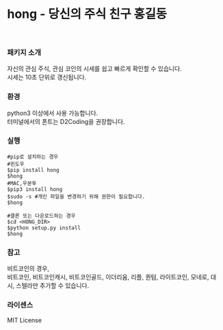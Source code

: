 # hong - 당신의 주식 친구 홍길동

<br>

### 패키지 소개
자신의 관심 주식, 관심 코인의 시세를 쉽고 빠르게 확인할 수 있습니다.<br>
시세는 10초 단위로 갱신됩니다.

### 환경
python3 이상에서 사용 가능합니다.<br>
터미널에서의 폰트는 D2Coding을 권장합니다.

### 실행
```
#pip로 설치하는 경우
#윈도우
$pip install hong
$hong
#MAC,우분투
$pip3 install hong
$sudo -s #개인 파일을 변경하기 위해 권한이 필요합니다.
$hong

#클론 또는 다운로드하는 경우
$cd <HONG_DIR>
$python setup.py install
$hong
```
### 참고
비트코인의 경우, <br>
비트코인, 비트코인캐시, 비트코인골드, 이더리움, 리플, 퀀텀, 라이트코인, 모네로, 대시, 스텔라만 추가할 수 있습니다.

### 라이센스
MIT License

